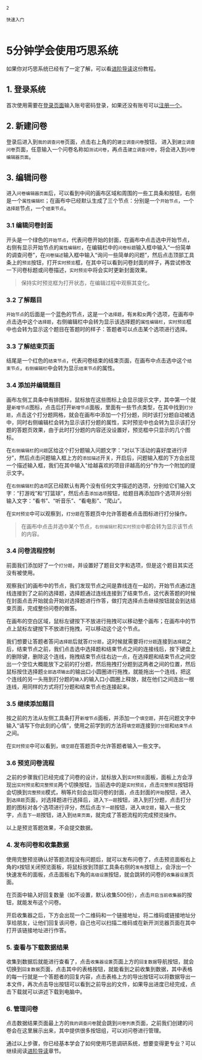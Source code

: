 ```index
2
```
```tag
快速入门
```
```summary

```

# 5分钟学会使用巧思系统

如果你对巧思系统已经有了一定了解，可以看[进阶导读](./dive-into.md)这份教程。

## 1. 登录系统

首次使用需要在[登录页面](https://dashboard.choiceform.com/login)输入账号密码登录，如果还没有账号可以[注册一个](https://dashboard.choiceform.com/sign-up)。

## 2. 新建问卷

登录后进入到`我的调查问卷`页面，点击右上角的的`建立调查问卷`按钮，
进入到`建立调查问卷`页面，任意输入一个问卷名称如`测试问卷`，再点击`建立调查问卷`，将会进入到`问卷编辑器页面`。

## 3. 编辑问卷

进入`问卷编辑器页面`后，可以看到中间的画布区域和周围的一些工具条和按钮，右侧是一个`属性编辑栏`；在画布中已经默认生成了三个节点：分别是一个`开始节点`，一个`选择题`节点，一个`结束节点`。

### 3.1 编辑问卷封面
开头是一个绿色的`开始节点`，代表问卷开始的封面，在画布中点击选中开始节点，右侧有显示开始节点的`属性编辑栏`，在编辑栏中的`问卷标题`输入框中输入“一份简单的调查问卷”，在`问卷描述`输入框中输入“询问一些简单的问题”，然后点击顶部工具条上的`预览`按钮，打开`实时预览`框，在其中可以看到问卷封面的样子，再尝试修改一下问卷标题或问卷描述，`实时预览`中将会实时更新封面效果。

> 保持实时预览框为打开状态，在编辑过程中观察其变化。


### 3.2 了解题目
`开始节点`的后面是一个蓝色的节点，这是一个`选择题`，有`男`和`女`两个选项，在画布中点击选中这个`选择题`，右侧编辑栏中会转为显示该选择题的`属性编辑栏`，`实时预览`框中也会转为显示这个题目在答题时的样子：答题者可以点击某个选项进行选择。

### 3.3 了解结束页面
结尾是一个红色的`结束节点`，代表问卷结束的结束页面，在画布中点击选中这个`结束节点`，`右侧编辑栏`中会转为显示`结束节点`的属性。

### 3.4 添加并编辑题目

画布左侧工具条中有排图标，鼠标放在这些图标上会显示提示文字，其中第一个就是`新增节点`图标，点击后打开`新增节点`面板，里面有一些节点类型，在其中找到`打分题`，点击这个打分题网格，就会在画布中添加一个打分题，同时该打分题自动被选中，同时右侧编辑栏会转为显示该打分题的属性，实时预览中也会转为显示该打分题的答题页效果，由于此时打分题的内容还没设置好，预览框中只显示的几个图标。

在`右侧编辑栏`的`问题`区给这个打分题输入问题文字：“对以下活动的喜好度进行评分”，然后点击问题输入框上方的`添加描述`开关，开启后，问题输入框的下方会出现一个描述输入框，我们在其中输入"给越喜欢的项目评越高的分"作为一个附加的提示文字。

在`右侧编辑栏`的`选项`区已经默认有两个没有任何文字描述的选项，分别给它们输入文字：“打游戏”和“打篮球”，然后点击`添加选项`按钮，给题目再添加四个选项并分别输入文字：“看书”、“听音乐”、“看电影”、“爬山”。

在`实时预览`中可以观察到，`打分题`在答题页中允许答题者点击图标进行打分操作。

> 在画布中点击并选中某个节点，`右侧编辑栏`和`实时预览`中都会转为显示该节点的内容。

### 3.4 问卷流程控制
前面我们添加好了一个`打分题`，并设置好了题目文字和选项，但是这个题目其实还没有被使用。

观察我们的画布中的节点，我们发现节点之间是靠线连在一起的，开始节点通过连线连接到了之前的选择题，选择题通过连线连接到了结束节点，这代表答题的时候在封面点击开始就会开始对选择题进行作答，做打完选择点击继续按钮就会到达结束页面，完成整份问卷的做答。

在画布的空白区域，鼠标左键按下不放进行拖拽可以移动整个画布；在画布中的节点上鼠标左键按下不放进行拖拽，可以移动这个这个节点。

我们想要让答题者答问`选择题`后就答`打分题`，这时候就需要将`打分题`连接到`选择题`之后，结束节点之前，我们点击选中选择题和结束节点之间的连接线后，按下键盘上的删除键，删除这个连线，拖拽结束节点往右边一点，在选择题和结束节点之间空出一个空位大概能放下之前的打分题，然后拖拽打分题到这两者之间的位置，然后鼠标按住选择题`全部选项输出`的输出口小圆圈进行拖拽，就能拖出一个连线，把这个连线的另一头拖到打分题的`输入`的输入口小圆圈上释放，就在他们之间连出一根连线，用同样的方式将打分题和结束节点也连接起来。

### 3.5 继续添加题目
按之前的方法从左侧工具条打开`新增节点`面板，并添加一个`填空题`，并在问题文字中输入“请写下你此刻的心情”，使用之前学到的方法将`填空题`连接到`打分题`和`结束节点`之间。

在`实时预览`中可以看到，`填空题`在答题页中允许答题者输入一些文字。

### 3.6 预览问卷流程
之前的步骤我们已经完成了问卷的设计，鼠标放入到`实时预览`面板，面板上方会浮现出`实时预览`和`完整预览`两个切换按钮，当前选中的是`实时预览`，点击`完整预览`按钮将会切换到`完整预览`模式，稍等片刻会出现问卷的封面，点击封面的`开始`按钮，进入到`选择题`页面，对选择题进行选择后，进入`下一题`按钮，进入到打分题，点击打分题的图标对各个选项进行评分，然后点击`下一题`按钮，进入`填空题`，输入一些文字，点击`下一题`按钮，进入到`结束页面`，就完成了答题流程的完成预览操作。

以上是预览答题效果，不会提交数据。

### 4. 发布问卷和收集数据
使用完整预览确认好答题流程没有问题后，就可以发布问卷了，点击预览面板右上角的`X`按钮关闭预览面板，将鼠标放到顶部工具条右侧的`发布`按钮上，会浮出一个快速发布的面板，点击面板右下角的`高级设置`按钮，就会跳转的问卷的`收集器设置`页面。

在页面中输入好回复数量（如不设置，默认收集500份），点击`开启当前收集器`的按钮，就能发布这个问卷。

开启收集器之后，下方会出现一个二维码和一个链接地址，将二维码或链接地址分享给朋友，让他们回复该问卷，自己也可以扫描二维码或在新开浏览器页面在其中打开该链接地址进行作答。


### 5. 查看与下载数据结果

收集到数据后就能进行查看了，点击`收集器设置`页面上方的`回复数据`导航按钮，就会切换到`回复数据`页面，点击其中的表格按钮，就能看到之前收集到数据，其中表格的每一行就是一个答题者的回复内容，点击表格上方的导出按钮可以将数据导出一本文件，再次点击导出按钮可以看到之前导出的文件，如果导出进度已经完成，点击下载就可以讲述下载到电脑中。


### 6. 管理问卷

点击数据结果页面最上方的`我的调查问卷`就会跳到`问卷列表`页面，之前我们创建的问卷会在这里展示出来，其中提供很多按钮组，可以对问卷进行管理。


通过以上步骤，你已经基本学会了如何使用巧思调研系统，想要变得更专业？可以继续阅读[进阶导读](./dive-into.md)章节。




